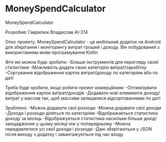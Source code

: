 # MoneySpendCalculator
MoneySpendCalculator

Розробив: Гаврилюк Владислав АІ-214

Опис проекту:
MoneySpendCalculator - це мобільний додаток на Android для зберігання і моніторингу витрат грошей і доходу. Він побудований з використанням мови програмування Kotlin

Фічі які можна буде зробити:
-Більше інструментів для перегляду своеї статистики
-Можливість додати свою категорію витрат/заробітку
-Сортування відображення карток витрат/доходу по категоріям або по даті

Треба буде зробити, якщо робити проект комерційним:
-Оптимізувати відображення карток витрат/доходів
-Додавати нові елемкенти доходу/витрат у массив так, щоб массиви залишалися відсортованними по даті

Зроблено:
-Можна додавати свої розходи
-Можна додавати свої доходи
-Доходи і розходи діляться по категоріям
-Відображаеться статистика доходу за місяць
-Відображуеться статистика наскільки більше дохід/заощадження у цьому місяці ніж у попередньому
-Можна передивлятися усі своЇ доходи і розходи
-Дані зберігаються у JSON після виходу з додатку і завантажуються під час входу
